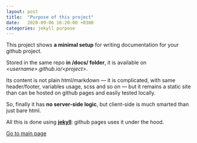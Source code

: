 ```yaml
---
layout: post
title:  "Purpose of this project"
date:   2020-09-06 16:20:00 +0300
categories: jekyll purpose
---
```


This project shows **a minimal setup** for writing documentation for your github project.

Stored in the same repo **in /docs/ folder**, it is available on *&lt;username&gt;.github.io/&lt;project&gt;*. 

Its content is not plain html/markdown — it is complicated, with same header/footer, variables usage, scss and so on —
but it remains a static site than can be hosted on github pages and easily tested locally.

So, finally it has **no server-side logic**, but client-side is much smarted than just bare html.

All this is done using [**jekyll**](https://jekyllrb.com/): github pages uses it under the hood. 

<a href="{{ '/' | relative_url }}">Go to main page</a>
